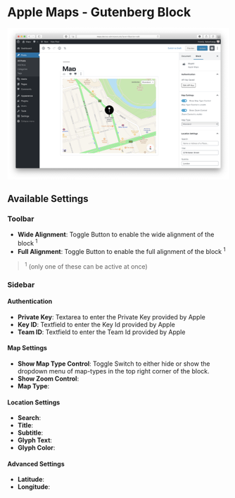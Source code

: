 # Apple Maps - Gutenberg Block

![Apple Maps Gutenberg Block inside the Gutenberg Editor](screenshot.png)

## Available Settings

### Toolbar

- **Wide Alignment**: Toggle Button to enable the wide alignment of the block <sup>1</sup>
- **Full Alignment**: Toggle Button to enable the full alignment of the block <sup>1</sup>

> <sup>1</sup> (only one of these can be active at once)

### Sidebar

#### Authentication

- **Private Key**: Textarea to enter the Private Key provided by Apple
- **Key ID**: Textfield to enter the Key Id provided by Apple
- **Team ID**: Textfield to enter the Team Id provided by Apple

#### Map Settings

- **Show Map Type Control**: Toggle Switch to either hide or show the dropdown menu of map-types in the top right corner of the block.
- **Show Zoom Control**:
- **Map Type**:

#### Location Settings

- **Search**:
- **Title**:
- **Subtitle**:
- **Glyph Text**:
- **Glyph Color**:

#### Advanced Settings

- **Latitude**:
- **Longitude**:
